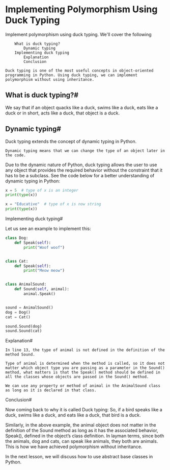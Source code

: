 # Implementing Polymorphism Using Duck Typing

Implement polymorphism using duck typing.
We'll cover the following

        What is duck typing?
            Dynamic typing
        Implementing duck typing
            Explanation
            Conclusion

    Duck typing is one of the most useful concepts in object-oriented programming in Python. Using duck typing, we can implement polymorphism without using inheritance.


## What is duck typing?#

We say that if an object quacks like a duck, swims like a duck, eats like a duck or in short, acts like a duck, that object is a duck.




## Dynamic typing#

Duck typing extends the concept of dynamic typing in Python.

    Dynamic typing means that we can change the type of an object later in the code.

Due to the dynamic nature of Python, duck typing allows the user to use any object that provides the required behavior without the constraint that it has to be a subclass. See the code below for a better understanding of dynamic typing in Python:
```py
x = 5  # type of x is an integer
print(type(x))

x = "Educative"  # type of x is now string
print(type(x))

```
Implementing duck typing#

Let us see an example to implement this:
```py
class Dog:
    def Speak(self):
        print("Woof woof")


class Cat:
    def Speak(self):
        print("Meow meow")


class AnimalSound:
    def Sound(self, animal):
        animal.Speak()


sound = AnimalSound()
dog = Dog()
cat = Cat()

sound.Sound(dog)
sound.Sound(cat)


```
Explanation#

    In line 13, the type of animal is not defined in the definition of the method Sound.

    Type of animal is determined when the method is called, so it does not matter which object type you are passing as a parameter in the Sound() method, what matters is that the Speak() method should be defined in all the classes whose objects are passed in the Sound() method.

    We can use any property or method of animal in the AnimalSound class as long as it is declared in that class.

Conclusion#

Now coming back to why it is called Duck typing: So, if a bird speaks like a duck, swims like a duck, and eats like a duck, that bird is a duck.

Similarly, in the above example, the animal object does not matter in the definition of the Sound method as long as it has the associated behavior, Speak(), defined in the object’s class definition. In layman terms, since both the animals, dog and cats, can speak like animals, they both are animals. This is how we have achieved polymorphism without inheritance.

In the next lesson, we will discuss how to use abstract base classes in Python.
